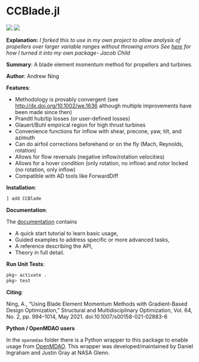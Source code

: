 # CCBlade.jl

[![](https://img.shields.io/badge/docs-stable-blue.svg)](https://flow.byu.edu/CCBlade.jl/stable)
![](https://github.com/byuflowlab/CCBlade.jl/workflows/Run%20tests/badge.svg)

**Explanation:** *I forked this to use in my own project to allow analysis of propellers over larger variable ranges without throwing errors
See [here](https://www.juliapackages.com/p/localregistry) for how I turned it into my own package- Jacob Child*

**Summary**: A blade element momentum method for propellers and turbines. 

**Author**: Andrew Ning

**Features**:

- Methodology is provably convergent (see <http://dx.doi.org/10.1002/we.1636> although multiple improvements have been made since then)
- Prandtl hub/tip losses (or user-defined losses)
- Glauert/Buhl empirical region for high thrust turbines
- Convenience functions for inflow with shear, precone, yaw, tilt, and azimuth
- Can do airfoil corrections beforehand or on the fly (Mach, Reynolds, rotation)
- Allows for flow reversals (negative inflow/rotation velocities)
- Allows for a hover condition (only rotation, no inflow) and rotor locked (no rotation, only inflow)
- Compatible with AD tools like ForwardDiff

**Installation**:

```julia
] add CCBlade
```

**Documentation**:

The [documentation](https://flow.byu.edu/CCBlade.jl/stable/) contains
- A quick start tutorial to learn basic usage,
- Guided examples to address specific or more advanced tasks,
- A reference describing the API,
- Theory in full detail.

**Run Unit Tests**:

```julia
pkg> activate .
pkg> test
```

**Citing**:

Ning, A., “Using Blade Element Momentum Methods with Gradient-Based Design Optimization,” Structural and Multidisciplinary Optimization, Vol. 64, No. 2, pp. 994–1014, May 2021. doi:10.1007/s00158-021-02883-6

**Python / OpenMDAO users**

In the `openmdao` folder there is a Python wrapper to this package to enable usage from [OpenMDAO](https://openmdao.org).  This wrapper was developed/maintained by Daniel Ingraham and Justin Gray at NASA Glenn.
